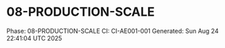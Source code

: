 # 08-PRODUCTION-SCALE
Phase: 08-PRODUCTION-SCALE
CI: CI-AE001-001
Generated: Sun Aug 24 22:41:04 UTC 2025

